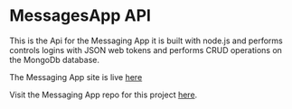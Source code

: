 # MessagesApp API

This is the Api for the Messaging App it is built with node.js and performs controls logins with JSON web tokens and performs CRUD operations on the MongoDb database. 

The Messaging App site is live [here](https://chic-gecko-10572b.netlify.app)

Visit the Messaging App repo for this project [here](https://github.com/CraigMarc/messagingApp).

